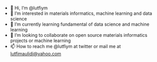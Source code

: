 - 👋 Hi, I’m @lutfiym
- 👀 I’m interested in materials informatics, machine learning and data science
- 🌱 I’m currently learning fundamental of data science and machine learning
- 💞️ I’m looking to collaborate on open source materials informatics projects or machine learning
- 📫 How to reach me @lutfiym at twitter or mail me at lutfimaulidi@yahoo.com

<!---
lutfiym/lutfiym is a ✨ special ✨ repository because its `README.md` (this file) appears on your GitHub profile.
You can click the Preview link to take a look at your changes.
--->
